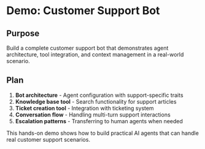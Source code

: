 # Demo: Customer Support Bot

<!--
TOC: Core Concepts > AI Agents Framework > Demo: Customer Support Bot
Audience: Developers familiar with LLMs
Duration: 60 minutes
Prerequisites: Memory & Context understanding
-->

## Purpose

Build a complete customer support bot that demonstrates agent architecture, tool integration, and context management in a real-world scenario.

## Plan

1. **Bot architecture** - Agent configuration with support-specific traits
2. **Knowledge base tool** - Search functionality for support articles
3. **Ticket creation tool** - Integration with ticketing system
4. **Conversation flow** - Handling multi-turn support interactions
5. **Escalation patterns** - Transferring to human agents when needed

This hands-on demo shows how to build practical AI agents that can handle real customer support scenarios.

<!--
Implementation will cover:
- Support agent configuration with appropriate traits
- Knowledge base search tool implementation
- Ticket creation and status tools
- Conversation state management
- Human handoff patterns and escalation logic
- Integration with external support systems
-->
